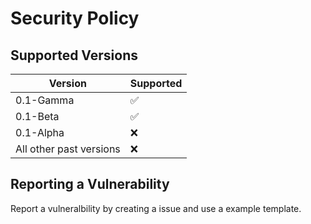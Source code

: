 # Security Policy

## Supported Versions

| Version | Supported          |
| ------- | ------------------ |
| 0.1-Gamma   | :white_check_mark: |
| 0.1-Beta   | :white_check_mark: |
| 0.1-Alpha   | :x: |
| All other past versions   | :x:                |


## Reporting a Vulnerability

Report a vulneralbility by creating a issue and use a example template.
